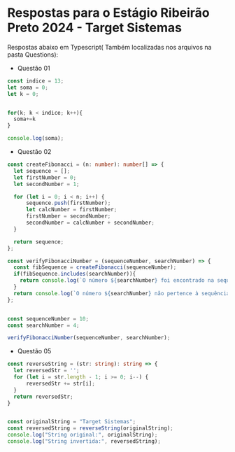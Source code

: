 # Respostas para o Estágio Ribeirão Preto 2024 - Target Sistemas

Respostas abaixo em Typescript( Também localizadas nos arquivos na pasta Questions):

- Questão 01

```ts
const indice = 13;
let soma = 0;
let k = 0;


for(k; k < indice; k++){
  soma+=k
}

console.log(soma);
```

- Questão 02

```ts
const createFibonacci = (n: number): number[] => {
  let sequence = [];
  let firstNumber = 0;
  let secondNumber = 1;

  for (let i = 0; i < n; i++) {
      sequence.push(firstNumber);
      let calcNumber = firstNumber;
      firstNumber = secondNumber;
      secondNumber = calcNumber + secondNumber;
  }

  return sequence;
};

const verifyFibonacciNumber = (sequenceNumber, searchNumber) => {
  const fibSequence = createFibonacci(sequenceNumber);
  if(fibSequence.includes(searchNumber)){
    return console.log(`O número ${searchNumber} foi encontrado na sequência: ${fibSequence}`);
  }
  return console.log(`O número ${searchNumber} não pertence à sequência: ${fibSequence}`)
};


const sequenceNumber = 10;
const searchNumber = 4;

verifyFibonacciNumber(sequenceNumber, searchNumber);
```

- Questão 05

```ts
const reverseString = (str: string): string => {
  let reversedStr = '';
  for (let i = str.length - 1; i >= 0; i--) {
      reversedStr += str[i];
  }
  return reversedStr;
}


const originalString = "Target Sistemas";
const reversedString = reverseString(originalString);
console.log("String original:", originalString);
console.log("String invertida:", reversedString);
```
